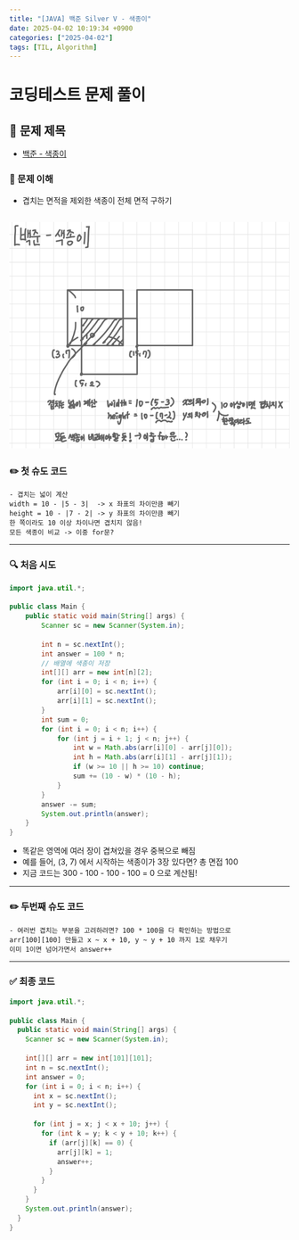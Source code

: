 ```yaml
---
title: "[JAVA] 백준 Silver V - 색종이"
date: 2025-04-02 10:19:34 +0900
categories: ["2025-04-02"]
tags: [TIL, Algorithm]
---
```

# 코딩테스트 문제 풀이

## 📘 문제 제목
- [백준 - 색종이](https://www.acmicpc.net/problem/2563)

### 🧠 문제 이해
- 겹치는 면적을 제외한 색종이 전체 면적 구하기

![img.png](img.png)
---

### ✏️ 첫 슈도 코드

```plaintext
- 겹치는 넓이 계산 
width = 10 - |5 - 3|  -> x 좌표의 차이만큼 빼기
height = 10 - |7 - 2| -> y 좌표의 차이만큼 빼기
한 쪽이라도 10 이상 차이나면 겹치지 않음!
모든 색종이 비교 -> 이중 for문?
```

---

### 🔍 처음 시도

```java
import java.util.*;

public class Main {
    public static void main(String[] args) {
        Scanner sc = new Scanner(System.in);
        
        int n = sc.nextInt();
        int answer = 100 * n;
        // 배열에 색종이 저장
        int[][] arr = new int[n][2];
        for (int i = 0; i < n; i++) {
            arr[i][0] = sc.nextInt();
            arr[i][1] = sc.nextInt();
        }
        int sum = 0;
        for (int i = 0; i < n; i++) {
            for (int j = i + 1; j < n; j++) {
                int w = Math.abs(arr[i][0] - arr[j][0]);
                int h = Math.abs(arr[i][1] - arr[j][1]);
                if (w >= 10 || h >= 10) continue;
                sum += (10 - w) * (10 - h);
            }
        }
        answer -= sum;
        System.out.println(answer);
    }
}
```
- 똑같은 영역에 여러 장이 겹쳐있을 경우 중복으로 빼짐
- 예를 들어, (3, 7) 에서 시작하는 색종이가 3장 있다면? 총 면접 100
- 지금 코드는 300 - 100 - 100 - 100 = 0 으로 계산됨!
---

### ✏️ 두번째 슈도 코드

```plaintext
- 여러번 겹치는 부분을 고려하려면? 100 * 100을 다 확인하는 방법으로
arr[100][100] 만들고 x ~ x + 10, y ~ y + 10 까지 1로 채우기
이미 1이면 넘어가면서 answer++
```
---

### ✅ 최종 코드
```java
import java.util.*;

public class Main {
  public static void main(String[] args) {
    Scanner sc = new Scanner(System.in);

    int[][] arr = new int[101][101];
    int n = sc.nextInt();
    int answer = 0;
    for (int i = 0; i < n; i++) {
      int x = sc.nextInt();
      int y = sc.nextInt();

      for (int j = x; j < x + 10; j++) {
        for (int k = y; k < y + 10; k++) {
          if (arr[j][k] == 0) {
            arr[j][k] = 1;
            answer++;
          }
        }
      }
    }
    System.out.println(answer);
  }
}
```
